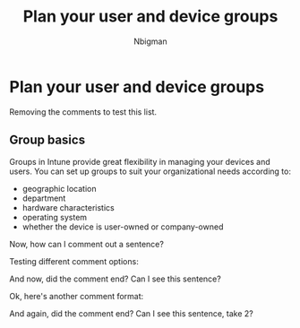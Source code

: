 ﻿---
title: Plan your user and device groups
ms.custom: na
ms.reviewer: na
ms.service: microsoft-intune
ms.suite: na
ms.tgt_pltfrm: na
ms.topic: article
ms.assetid: f11bb256-1094-4f7e-b826-1314c57f3356
author: Nbigman
---
# Plan your user and device groups
Removing the comments to test this list.

## Group basics

Groups in Intune provide great flexibility in managing your devices and users. You can set up groups to suit your organizational needs according to:


- geographic location
- department
- hardware characteristics
- operating system
- whether the device is user-owned or company-owned

Now, how can I comment out a sentence?

Testing different comment options:

<!---
This is using the < and ! and dashes. Standared HTML commenting, in other words.
--->

And now, did the comment end? Can I see this sentence?

Ok, here's another comment format:

[//]: # "This is a true comment, using alleged MD format of some slashes and a pound."

And again, did the comment end? Can I see this sentence, take 2?


